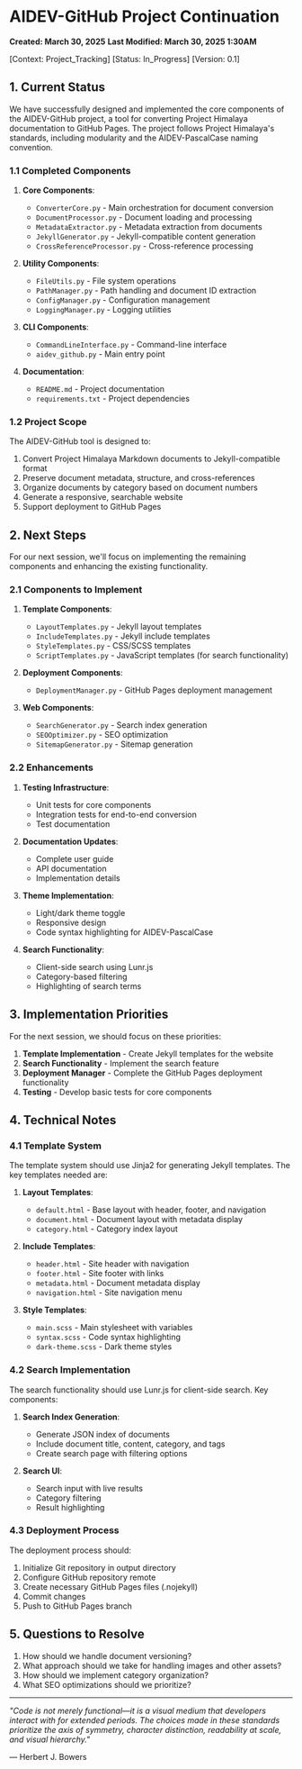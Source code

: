 # AIDEV-GitHub Project Continuation

**Created: March 30, 2025**
**Last Modified: March 30, 2025  1:30AM**

[Context: Project_Tracking]
[Status: In_Progress]
[Version: 0.1]

## 1. Current Status

We have successfully designed and implemented the core components of the AIDEV-GitHub project, a tool for converting Project Himalaya documentation to GitHub Pages. The project follows Project Himalaya's standards, including modularity and the AIDEV-PascalCase naming convention.

### 1.1 Completed Components

1. **Core Components**:
   
   - `ConverterCore.py` - Main orchestration for document conversion
   - `DocumentProcessor.py` - Document loading and processing
   - `MetadataExtractor.py` - Metadata extraction from documents
   - `JekyllGenerator.py` - Jekyll-compatible content generation
   - `CrossReferenceProcessor.py` - Cross-reference processing

2. **Utility Components**:
   
   - `FileUtils.py` - File system operations
   - `PathManager.py` - Path handling and document ID extraction
   - `ConfigManager.py` - Configuration management
   - `LoggingManager.py` - Logging utilities

3. **CLI Components**:
   
   - `CommandLineInterface.py` - Command-line interface
   - `aidev_github.py` - Main entry point

4. **Documentation**:
   
   - `README.md` - Project documentation
   - `requirements.txt` - Project dependencies

### 1.2 Project Scope

The AIDEV-GitHub tool is designed to:

1. Convert Project Himalaya Markdown documents to Jekyll-compatible format
2. Preserve document metadata, structure, and cross-references
3. Organize documents by category based on document numbers
4. Generate a responsive, searchable website
5. Support deployment to GitHub Pages

## 2. Next Steps

For our next session, we'll focus on implementing the remaining components and enhancing the existing functionality.

### 2.1 Components to Implement

1. **Template Components**:
   
   - `LayoutTemplates.py` - Jekyll layout templates
   - `IncludeTemplates.py` - Jekyll include templates
   - `StyleTemplates.py` - CSS/SCSS templates
   - `ScriptTemplates.py` - JavaScript templates (for search functionality)

2. **Deployment Components**:
   
   - `DeploymentManager.py` - GitHub Pages deployment management

3. **Web Components**:
   
   - `SearchGenerator.py` - Search index generation
   - `SEOOptimizer.py` - SEO optimization
   - `SitemapGenerator.py` - Sitemap generation

### 2.2 Enhancements

1. **Testing Infrastructure**:
   
   - Unit tests for core components
   - Integration tests for end-to-end conversion
   - Test documentation

2. **Documentation Updates**:
   
   - Complete user guide
   - API documentation
   - Implementation details

3. **Theme Implementation**:
   
   - Light/dark theme toggle
   - Responsive design
   - Code syntax highlighting for AIDEV-PascalCase

4. **Search Functionality**:
   
   - Client-side search using Lunr.js
   - Category-based filtering
   - Highlighting of search terms

## 3. Implementation Priorities

For the next session, we should focus on these priorities:

1. **Template Implementation** - Create Jekyll templates for the website
2. **Search Functionality** - Implement the search feature
3. **Deployment Manager** - Complete the GitHub Pages deployment functionality
4. **Testing** - Develop basic tests for core components

## 4. Technical Notes

### 4.1 Template System

The template system should use Jinja2 for generating Jekyll templates. The key templates needed are:

1. **Layout Templates**:
   
   - `default.html` - Base layout with header, footer, and navigation
   - `document.html` - Document layout with metadata display
   - `category.html` - Category index layout

2. **Include Templates**:
   
   - `header.html` - Site header with navigation
   - `footer.html` - Site footer with links
   - `metadata.html` - Document metadata display
   - `navigation.html` - Site navigation menu

3. **Style Templates**:
   
   - `main.scss` - Main stylesheet with variables
   - `syntax.scss` - Code syntax highlighting
   - `dark-theme.scss` - Dark theme styles

### 4.2 Search Implementation

The search functionality should use Lunr.js for client-side search. Key components:

1. **Search Index Generation**:
   
   - Generate JSON index of documents
   - Include document title, content, category, and tags
   - Create search page with filtering options

2. **Search UI**:
   
   - Search input with live results
   - Category filtering
   - Result highlighting

### 4.3 Deployment Process

The deployment process should:

1. Initialize Git repository in output directory
2. Configure GitHub repository remote
3. Create necessary GitHub Pages files (.nojekyll)
4. Commit changes
5. Push to GitHub Pages branch

## 5. Questions to Resolve

1. How should we handle document versioning?
2. What approach should we take for handling images and other assets?
3. How should we implement category organization?
4. What SEO optimizations should we prioritize?

---

*"Code is not merely functional—it is a visual medium that developers interact with for extended periods. The choices made in these standards prioritize the axis of symmetry, character distinction, readability at scale, and visual hierarchy."*

— Herbert J. Bowers